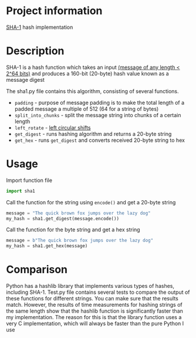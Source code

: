 # Project information
[SHA-1](https://en.wikipedia.org/wiki/SHA-1) hash implementation
# Description
 SHA-1 is a hash function which takes an input [(message of any length < 2^64 bits)](https://datatracker.ietf.org/doc/html/rfc3174#page-2) and produces a 160-bit (20-byte) hash value known as a message digest
 
The sha1.py file contains this algorithm, consisting of several functions.
* `padding` - purpose of message padding is to make the total length of a padded message a multiple of 512 (64 for a string of bytes)
* `split_into_chunks` - split the message string into chunks of a certain length
* `left_rotate` - [left circular shifts](https://en.wikipedia.org/wiki/Circular_shift)
* `get_digest` - runs hashing algorithm and returns a 20-byte string
* `get_hex` - runs `get_digest` and converts received 20-byte string to hex

# Usage
Import function file
```python
import sha1
```
Call the function for the string using `encode()` and get a 20-byte string
```python
message = "The quick brown fox jumps over the lazy dog"
my_hash = sha1.get_digest(message.encode())
```
Call the function for the byte string and get a hex string
```python
message = b"The quick brown fox jumps over the lazy dog"
my_hash = sha1.get_hex(message)
```
# Comparison
Python has a hashlib library that implements various types of hashes, including SHA-1.
Test.py file contains several tests to compare the output of these functions for different strings. You can make sure that the results match.
However, the results of time measurements for hashing strings of the same length show that the hashlib function is significantly faster than my implementation. The reason for this is that the library function uses a very C implementation, which will always be faster than the pure Python I use
